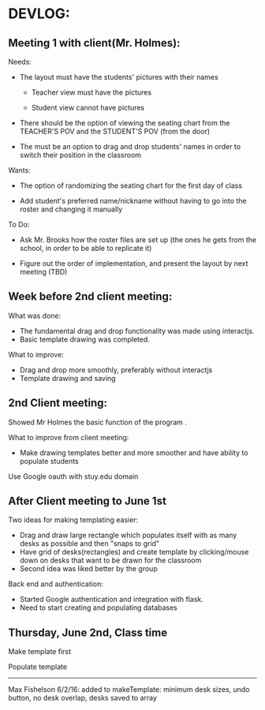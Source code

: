 DEVLOG:
========
Meeting 1 with client(Mr. Holmes):
-----------
Needs:
- The layout must have the students' pictures with their names

   - Teacher view must have the pictures

   - Student view cannot have pictures

- There should be the option of viewing the seating chart from the TEACHER'S POV and the STUDENT'S POV (from the door)

- The must be an option to drag and drop students' names in order to switch their position in the classroom


Wants:


- The option of randomizing the seating chart for the first day of class

- Add student's preferred name/nickname without having to go into the roster and changing it manually


To Do:


- Ask Mr. Brooks how the roster files are set up (the ones he gets from the school, in order to be able to replicate it)

- Figure out the order of implementation, and present the layout by next meeting (TBD)

Week before 2nd client meeting:
----------
What was done:
 - The fundamental drag and drop functionality was made using interactjs.
 - Basic template drawing was completed.

What to improve:
 - Drag and drop more smoothly, preferably without interactjs
 - Template drawing and saving

2nd Client meeting:
------------
Showed Mr Holmes the basic function of the program .

What to improve from client meeting:
 - Make drawing templates better and more smoother and have ability to populate students

Use Google oauth with stuy.edu domain

After Client meeting to June 1st
--------------

Two ideas for making templating easier:
 - Drag and draw large rectangle which populates itself with as many desks as possible and then "snaps to grid"
 - Have grid of desks(rectangles) and create template by clicking/mouse down on desks that want to be drawn for the classroom
 - Second idea was liked better by the group

Back end and authentication:
 - Started Google authentication and integration with flask.
 - Need to start creating and populating databases

Thursday, June 2nd, Class time
--------------

Make template first

Populate template

------------

Max Fishelson 6/2/16:
added to makeTemplate: minimum desk sizes, undo button, no desk overlap, desks saved to array
